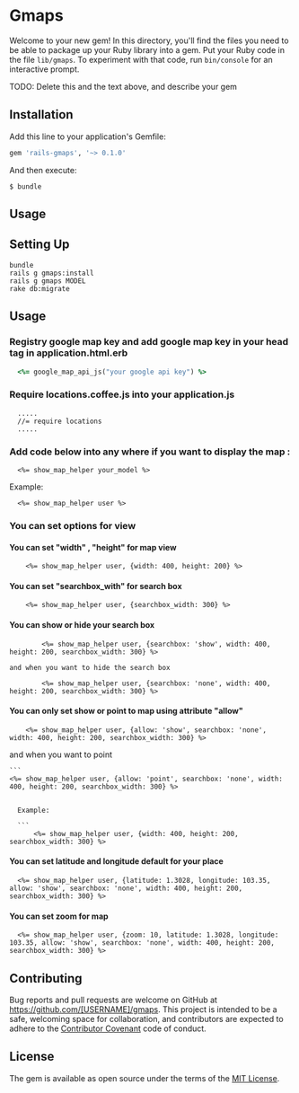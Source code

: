 # Gmaps

Welcome to your new gem! In this directory, you'll find the files you need to be able to package up your Ruby library into a gem. Put your Ruby code in the file `lib/gmaps`. To experiment with that code, run `bin/console` for an interactive prompt.

TODO: Delete this and the text above, and describe your gem

## Installation

Add this line to your application's Gemfile:

```ruby
gem 'rails-gmaps', '~> 0.1.0'
```

And then execute:

    $ bundle

## Usage

## Setting Up

	bundle
	rails g gmaps:install
	rails g gmaps MODEL
	rake db:migrate

## Usage

### Registry google map key and add google map key in your head tag in application.html.erb

```ruby
  <%= google_map_api_js("your google api key") %>
```

### Require locations.coffee.js into your application.js

```
  .....
  //= require locations
  .....
```

### Add code below into any where if you want to display the map :

```
  <%= show_map_helper your_model %>
```

Example:

```
  <%= show_map_helper user %>
```

### You can set options for view

#### You can set "width" , "height" for map view

```
	<%= show_map_helper user, {width: 400, height: 200} %>
```

#### You can set "searchbox_with" for search box

```
	<%= show_map_helper user, {searchbox_width: 300} %>
```

#### You can show or hide your search box

```
		<%= show_map_helper user, {searchbox: 'show', width: 400, height: 200, searchbox_width: 300} %>
```
	and when you want to hide the search box

```
		<%= show_map_helper user, {searchbox: 'none', width: 400, height: 200, searchbox_width: 300} %>
```

#### You can only set show or point to map using attribute "allow"

```
	<%= show_map_helper user, {allow: 'show', searchbox: 'none', width: 400, height: 200, searchbox_width: 300} %>
```

and when you want to point

	```
    <%= show_map_helper user, {allow: 'point', searchbox: 'none', width: 400, height: 200, searchbox_width: 300} %>
  ```

	Example:

	```
		<%= show_map_helper user, {width: 400, height: 200, searchbox_width: 300} %>
  ```

#### You can set latitude and longitude default for your place

```
  <%= show_map_helper user, {latitude: 1.3028, longitude: 103.35, allow: 'show', searchbox: 'none', width: 400, height: 200, searchbox_width: 300} %>
```

#### You can set zoom for map

```
  <%= show_map_helper user, {zoom: 10, latitude: 1.3028, longitude: 103.35, allow: 'show', searchbox: 'none', width: 400, height: 200, searchbox_width: 300} %>
```

## Contributing

Bug reports and pull requests are welcome on GitHub at https://github.com/[USERNAME]/gmaps. This project is intended to be a safe, welcoming space for collaboration, and contributors are expected to adhere to the [Contributor Covenant](contributor-covenant.org) code of conduct.


## License

The gem is available as open source under the terms of the [MIT License](http://opensource.org/licenses/MIT).

